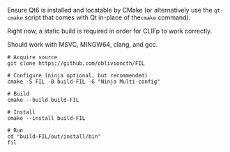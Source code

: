Ensure Qt6 is installed and locatable by CMake (or alternatively use the `qt-cmake` script that comes with Qt in-place of the`cmake` command).

Right now, a static build is required in order for CLIFp to work correctly.

Should work with MSVC, MINGW64, clang, and gcc.

```
# Acquire source
git clone https://github.com/oblivioncth/FIL

# Configure (ninja optional, but recommended)
cmake -S FIL -B build-FIL -G "Ninja Multi-config"

# Build
cmake --build build-FIL

# Install
cmake --install build-FIL

# Run
cd "build-FIL/out/install/bin"
fil
```